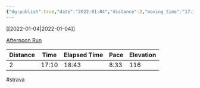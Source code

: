 ```yaml
---
{"dg-publish":true,"date":"2022-01-04","distance":2,"moving_time":"17:10","elapsed_time":"18:43","pace":"8:33","total_elevation_gain":116,"url":"https://www.strava.com/activities/6493612984","permalink":"/01-personal/strava/2022-01-04-afternoon-run/","dgPassFrontmatter":true}
---
```



[[2022-01-04\|2022-01-04]]

[Afternoon Run](https://www.strava.com/activities/6493612984)

| Distance | Time  | Elapsed Time | Pace | Elevation |
| -------- | ----- | ------------ | ---- | --------- |
| 2        | 17:10 | 18:43        | 8:33 | 116       |




#strava
